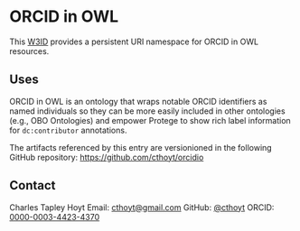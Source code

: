 # ORCID in OWL

This [W3ID](https://w3id.org/) provides a persistent URI namespace for ORCID in OWL resources.

## Uses

ORCID in OWL is an ontology that wraps notable ORCID identifiers as named individuals so they can be more easily included in other ontologies (e.g., OBO Ontologies) and empower Protege to show rich label information for `dc:contributor` annotations.

The artifacts referenced by this entry are versionioned in the following GitHub repository: https://github.com/cthoyt/orcidio

## Contact

Charles Tapley Hoyt
Email: cthoyt@gmail.com
GitHub: [@cthoyt](https://github.com/cthoyt/)
ORCID: [0000-0003-4423-4370](https://orcid.org/0000-0003-4423-4370)
